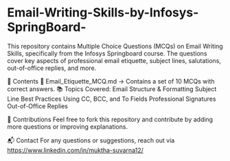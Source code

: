 # Email-Writing-Skills-by-Infosys-SpringBoard-
This repository contains Multiple Choice Questions (MCQs) on Email Writing Skills, specifically from the Infosys Springboard course. The questions cover key aspects of professional email etiquette, subject lines, salutations, out-of-office replies, and more.

📖 Contents
📄 Email_Etiquette_MCQ.md → Contains a set of 10 MCQs with correct answers.
📚 Topics Covered:
Email Structure & Formatting
Subject Line Best Practices
Using CC, BCC, and To Fields
Professional Signatures
Out-of-Office Replies

🤝 Contributions
Feel free to fork this repository and contribute by adding more questions or improving explanations.

📬 Contact
For any questions or suggestions, reach out via https://www.linkedin.com/in/muktha-suvarna12/
